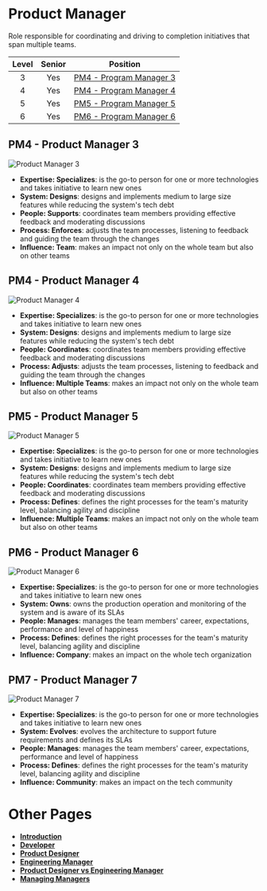 # Product Manager

Role responsible for coordinating and driving to completion initiatives that span multiple teams.

| Level | Senior |                      Position                       |
| :---: | :----: | :-------------------------------------------------: |
|   3   |  Yes   | [PM4 - Program Manager 3](#pm4---product-manager-3) |
|   4   |  Yes   | [PM4 - Program Manager 4](#pm4---product-manager-4) |
|   5   |  Yes   | [PM5 - Program Manager 5](#pm5---product-manager-5) |
|   6   |  Yes   | [PM6 - Program Manager 6](#pm6---product-manager-6) |

## PM4 - Product Manager 3

<picture>
  <source media="(prefers-color-scheme: dark)" srcset="/charts/product-manager-3-dark.png">
  <source media="(prefers-color-scheme: light)" srcset="/charts/product-manager-3.png">
  <img alt="Product Manager 3" src="/charts/product-manager-3.png">
</picture>

- **Expertise: Specializes**: is the go-to person for one or more technologies and takes initiative to learn new ones
- **System: Designs**: designs and implements medium to large size features while reducing the system's tech debt
- **People: Supports**: coordinates team members providing effective feedback and moderating discussions
- **Process: Enforces**: adjusts the team processes, listening to feedback and guiding the team through the changes
- **Influence: Team**: makes an impact not only on the whole team but also on other teams

## PM4 - Product Manager 4

<picture>
  <source media="(prefers-color-scheme: dark)" srcset="/charts/product-manager-4-dark.png">
  <source media="(prefers-color-scheme: light)" srcset="/charts/product-manager-4.png">
  <img alt="Product Manager 4" src="/charts/product-manager-4.png">
</picture>

- **Expertise: Specializes**: is the go-to person for one or more technologies and takes initiative to learn new ones
- **System: Designs**: designs and implements medium to large size features while reducing the system's tech debt
- **People: Coordinates**: coordinates team members providing effective feedback and moderating discussions
- **Process: Adjusts**: adjusts the team processes, listening to feedback and guiding the team through the changes
- **Influence: Multiple Teams**: makes an impact not only on the whole team but also on other teams

## PM5 - Product Manager 5

<picture>
  <source media="(prefers-color-scheme: dark)" srcset="/charts/product-manager-5-dark.png">
  <source media="(prefers-color-scheme: light)" srcset="/charts/product-manager-5.png">
  <img alt="Product Manager 5" src="/charts/product-manager-5.png">
</picture>

- **Expertise: Specializes**: is the go-to person for one or more technologies and takes initiative to learn new ones
- **System: Designs**: designs and implements medium to large size features while reducing the system's tech debt
- **People: Coordinates**: coordinates team members providing effective feedback and moderating discussions
- **Process: Defines**: defines the right processes for the team's maturity level, balancing agility and discipline
- **Influence: Multiple Teams**: makes an impact not only on the whole team but also on other teams

## PM6 - Product Manager 6

<picture>
  <source media="(prefers-color-scheme: dark)" srcset="/charts/product-manager-6-dark.png">
  <source media="(prefers-color-scheme: light)" srcset="/charts/product-manager-6.png">
  <img alt="Product Manager 6" src="/charts/product-manager-6.png">
</picture>

- **Expertise: Specializes**: is the go-to person for one or more technologies and takes initiative to learn new ones
- **System: Owns**: owns the production operation and monitoring of the system and is aware of its SLAs
- **People: Manages**: manages the team members' career, expectations, performance and level of happiness
- **Process: Defines**: defines the right processes for the team's maturity level, balancing agility and discipline
- **Influence: Company**: makes an impact on the whole tech organization

## PM7 - Product Manager 7

<picture>
  <source media="(prefers-color-scheme: dark)" srcset="/charts/product-manager-7-dark.png">
  <source media="(prefers-color-scheme: light)" srcset="/charts/product-manager-7.png">
  <img alt="Product Manager 7" src="/charts/product-manager-7.png">
</picture>

- **Expertise: Specializes**: is the go-to person for one or more technologies and takes initiative to learn new ones
- **System: Evolves**: evolves the architecture to support future requirements and defines its SLAs
- **People: Manages**: manages the team members' career, expectations, performance and level of happiness
- **Process: Defines**: defines the right processes for the team's maturity level, balancing agility and discipline
- **Influence: Community**: makes an impact on the tech community

# Other Pages

- [**Introduction**](README.md)
- [**Developer**](Developer.md)
- [**Product Designer**](ProductDesigner.md)
- [**Engineering Manager**](EngineeringManager.md)
- [**Product Designer vs Engineering Manager**](ProductDesigner-EngineeringManager.md)
- [**Managing Managers**](Managing-Managers.md)
